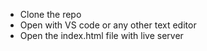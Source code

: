 * Clone the repo 
* Open with VS code or any other text editor
* Open the index.html file with live server
